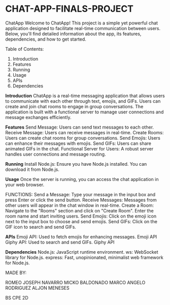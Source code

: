 # CHAT-APP-FINALS-PROJECT

ChatApp
Welcome to ChatApp! This project is a simple yet powerful chat application designed to facilitate real-time communication between users. Below, you'll find detailed information about the app, its features, dependencies, and how to get started.

Table of Contents:
1. Introduction
2. Features
3. Running
4. Usage
5. APIs
6. Dependencies
   
**Introduction**
ChatApp is a real-time messaging application that allows users to communicate with each other through text, emojis, and GIFs. Users can create and join chat rooms to engage in group conversations. The application is built with a functional server to manage user connections and message exchanges efficiently.

**Features**
Send Message: Users can send text messages to each other.
Receive Message: Users can receive messages in real-time.
Create Rooms: Users can create chat rooms for group conversations.
Send Emojis: Users can enhance their messages with emojis.
Send GIFs: Users can share animated GIFs in the chat.
Functional Server for Users: A robust server handles user connections and message routing.

**Running**
Install Node.js: Ensure you have Node.js installed. You can download it from Node.js.

**Usage**
Once the server is running, you can access the chat application in your web browser.

FUNCTIONS:
Send a Message: Type your message in the input box and press Enter or click the send button.
Receive Messages: Messages from other users will appear in the chat window in real-time.
Create a Room: Navigate to the "Rooms" section and click on "Create Room". Enter the room name and start inviting users.
Send Emojis: Click on the emoji icon next to the input box to choose and send emojis.
Send GIFs: Click on the GIF icon to search and send GIFs.

**APIs**
Emoji API: Used to fetch emojis for enhancing messages. Emoji API
Giphy API: Used to search and send GIFs. Giphy API

**Dependencies**
Node.js: JavaScript runtime environment.
ws: WebSocket library for Node.js.
express: Fast, unopinionated, minimalist web framework for Node.js.

MADE BY:

ROMEO JOSEPH NAVARRO
MICKO BALDONADO
MARCO ANGELO RODRIGUEZ
ALJON MENESES

BS CPE 2D
